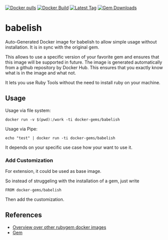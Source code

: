 [![Docker pulls](https://img.shields.io/docker/pulls/rubygem/babelish.svg)](https://hub.docker.com/r/rubygem/babelish/)
[![Docker Build](https://img.shields.io/docker/automated/rubygem/babelish.svg)](https://hub.docker.com/r/rubygem/babelish/)
[![Latest Tag](https://img.shields.io/github/tag/docker-rubygem/babelish.svg)](https://hub.docker.com/r/rubygem/babelish/)
[![Gem Downloads](https://img.shields.io/gem/dt/babelish.svg)](https://rubygems.org/gems/babelish/)
# babelish

Auto-Generated Docker image for babelish to allow simple usage without installation.
It is in sync with the original gem.

This allows to use a specific version of your favorite gem and ensures that this image will be supported in future.
The image is generated automatically from a github repository by Docker Hub.
This ensures that you exactly know what is in the image and what not.

It lets you use Ruby Tools without the need to install ruby on your machine.

## Usage

Usage via file system:

`docker run -v $(pwd):/work -ti docker-gems/babelish`

Usage via Pipe:

`echo "test" | docker run -ti docker-gems/babelish`

It depends on your specific use case how your want to use it.

### Add Customization

For extension, it could be used as base image.

So instead of struggeling with the installation of a gem, just write

`FROM docker-gems/babelish`

Then add the customization.

## References

 - [Overview over other rubygem docker images](https://github.com/thinkbot/docker-rubygem)
 - [Gem](https://rubygems.org/gems/babelish/)
